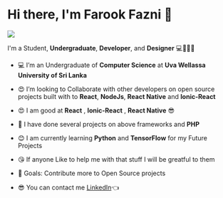 # Hi there, I'm Farook Fazni 👋

![](https://komarev.com/ghpvc/?username=farookfazni&style=flat-square)


I'm a Student, **Undergraduate**, **Developer**, and **Designer** 💻📘📘📘


* 💻 I’m an Undergraduate of **Computer Science** at **Uva Wellassa University of Sri Lanka**

* 😍 I’m looking to Collaborate with other developers on open source projects built with to **React**, **NodeJs**, **React Native** and **Ionic-React**

* 😍 I am good at **React** , **Ionic-React** , **React Native** 😎

* 🎈 I have done several projects on above frameworks and **PHP**

* 😊 I am currently learning **Python** and **TensorFlow** for my Future Projects

* 😘 If anyone Like to help me with that stuff I will be greatful to them

* 🎯 Goals: Contribute more to Open Source projects

* 😎 You can contact me [LinkedIn](https://www.linkedin.com/in/farook-fazni-148b4612b/)👈




